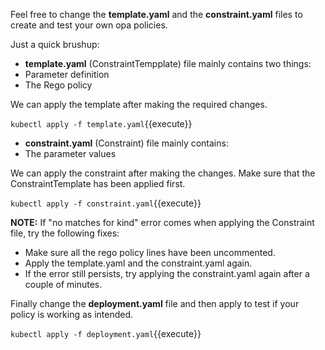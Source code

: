 Feel free to change the **template.yaml** and the **constraint.yaml** files to create and test your own opa policies.

Just a quick brushup:

- **template.yaml** (ConstraintTempplate) file mainly contains two things:
 - Parameter definition
 - The Rego policy

We can apply the template after making the required changes. 

`kubectl apply -f template.yaml`{{execute}}

- **constraint.yaml** (Constraint) file mainly contains:
 - The parameter values

We can apply the constraint after making the changes. Make sure that the ConstraintTemplate has been applied first.

`kubectl apply -f constraint.yaml`{{execute}}

**NOTE:** If "no matches for kind" error comes when applying the Constraint file, try the following fixes:
- Make sure all the rego policy lines have been uncommented. 
- Apply the template.yaml and the constraint.yaml again.
- If the error still persists, try applying the constraint.yaml again after a couple of minutes.

Finally change the **deployment.yaml** file and then apply to test if your policy is working as intended.

`kubectl apply -f deployment.yaml`{{execute}}
